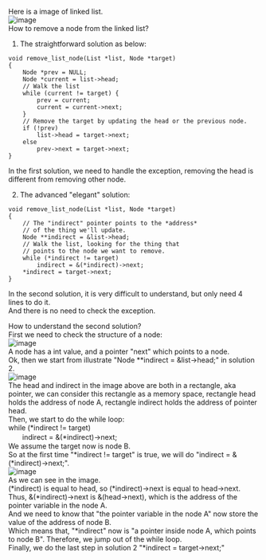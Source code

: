 Here is a image of linked list.  
![image](https://github.com/cliff15037/Note/assets/81866031/97ba1937-9fd3-408d-82b0-d7c096daf98c)  
How to remove a node from the linked list?
1. The straightforward solution as below:
```cpp=
void remove_list_node(List *list, Node *target)
{
    Node *prev = NULL;
    Node *current = list->head;
    // Walk the list
    while (current != target) {
        prev = current;
        current = current->next;
    }
    // Remove the target by updating the head or the previous node.
    if (!prev)
        list->head = target->next;
    else
        prev->next = target->next;
}
```
In the first solution, we need to handle the exception, removing the head is different from removing other node.

2. The advanced "elegant" solution:
```cpp=
void remove_list_node(List *list, Node *target)
{
    // The "indirect" pointer points to the *address*
    // of the thing we'll update.
    Node **indirect = &list->head;
    // Walk the list, looking for the thing that 
    // points to the node we want to remove.
    while (*indirect != target)
        indirect = &(*indirect)->next;
    *indirect = target->next;
}
```

In the second solution, it is very difficult to understand, but only need 4 lines to do it.  
And there is no need to check the exception.

How to understand the second solution?  
First we need to check the structure of a node:  
![image](https://github.com/cliff15037/Note/assets/81866031/164b27bf-bb56-4c78-8a5d-d676af63e421)  
A node has a int value, and a pointer "next" which points to a node.  
Ok, then we start from illustrate "Node **indirect = &list->head;" in solution 2.  
![image](https://github.com/cliff15037/Note/assets/81866031/fbee2474-5a34-4037-970d-b9d6c6c9f181)  
The head and indirect in the image above are both in a rectangle, aka pointer, we can consider this rectangle as a memory space, rectangle head holds the address of node A, rectangle indirect holds the address of pointer head.  
Then, we start to do the while loop:  
while (*indirect != target)  
　　indirect = &(*indirect)->next;  
We assume the target now is node B.  
So at the first time "*indirect != target" is true, we will do "indirect = &(*indirect)->next;".  
![image](https://github.com/cliff15037/Note/assets/81866031/85451458-9101-41d4-aafd-8493daae3621)  
As we can see in the image.  
(*indirect) is equal to head, so (*indirect)->next is equal to head->next.  
Thus, &(*indirect)->next is &(head->next), which is the address of the pointer variable in the node A.  
And we need to know that "the pointer variable in the node A" now store the value of the address of node B.  
Which means that, "*indirect" now is "a pointer inside node A, which points to node B".
Therefore, we jump out of the while loop.  
Finally, we do the last step in solution 2 "*indirect = target->next;"

        


